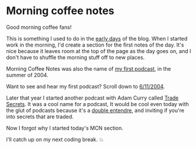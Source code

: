 # Morning coffee notes
Good morning coffee fans!

This is something I used to do in the <a href="https://duckduckgo.com/?q=site%3Ascripting.com+%22morning+coffee+notes%22&t=h_&ia=web">early days</a> of the blog. When I started work in the morning, I'd create a section for the first notes of the day. It's nice because it leaves room at the top of the page as the day goes on, and I don't have to shuffle the morning stuff off to new places.

Morning Coffee Notes was also the name of <a href="http://morningcoffeenotes.com/">my first podcast</a>, in the summer of 2004.

Want to see and hear my first podcast? Scroll down to <a href="http://scripting.com/images/2019/11/26/mcnFirst.png">6/11/2004</a>. 

Later that year I started another podcast with Adam Curry called <a href="https://duckduckgo.com/?q=site%3Ascripting.com+%22trade+secrets%22&t=h_&ia=web">Trade Secrets</a>. It was a cool name for a podcast, It would be cool even today with the glut of podcasts because it's a <a href="https://en.wikipedia.org/wiki/Double_entendre">double entendre</a>, and inviting if you're into secrets that are traded. 

Now I forgot why I started today's MCN section. 

I'll catch up on my next coding break. :boom:

